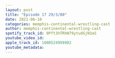 ```yaml
---
layout: post
title: "Episode 17 29/3/80"
date: 2021-06-10
categories: memphis-continental-wrestling-cast
author: memphis-continental-wrestling-cast
spotify_track_id: 0Pft3hTRhW79ytudGjN3aS
youtube_video_id: 
apple_track_id: 1000524999982
youtube_metadata: 
---
```

